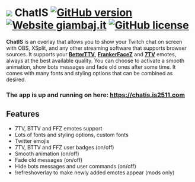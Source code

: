 # [![](https://chatis.is2511.com/img/Peepo-64x64.png)](https://chatis.is2511.com) ChatIS [![GitHub version](https://img.shields.io/badge/release-v2.5.0-blue)](#) [![Website giambaj.it](https://img.shields.io/website-up-down-green-red/https/chatis.is2511.com.svg)](https://chatis.is2511.com/) [![GitHub license](https://img.shields.io/github/license/IS2511/jChat)](LICENSE)

**ChatIS** is an overlay that allows you to show your Twitch chat on screen with OBS, XSplit,
and any other streaming software that supports browser sources.
It supports your [**BetterTTV**](https://betterttv.com/),
[**FrankerFaceZ**](https://www.frankerfacez.com/) and
[**7TV**](https://7tv.app/) emotes, always at the best available quality.
You can choose to activate a smooth animation, show bots messages and fade old ones after some time.
It comes with many fonts and styling options that can be combined as desired.

### The app is up and running on here: https://chatis.is2511.com

## Features
- 7TV, BTTV and FFZ emotes support
- Lots of fonts and styling options, custom fonts
- Twitter emojis
- 7TV, BTTV and FFZ user badges (on/off)
- Smooth animation (on/off)
- Fade old messages (on/off)
- Hide bots messages and user commands (on/off)
- !refreshoverlay to make newly added emotes appear (mods only)
